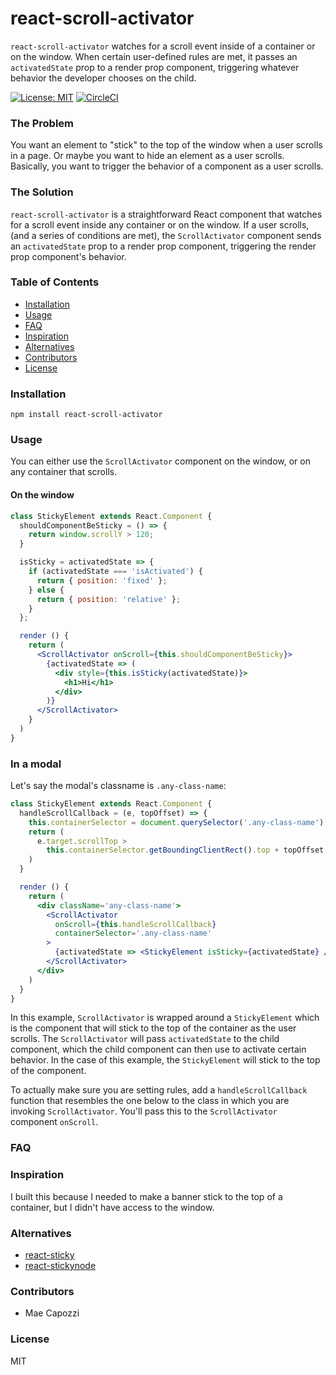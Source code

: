 # react-scroll-activator
`react-scroll-activator` watches for a scroll event inside of a container or on the window. When certain user-defined rules are met, it passes an `activatedState` prop to a render prop component, triggering whatever behavior the developer chooses on the child.

[![License: MIT](https://img.shields.io/badge/License-MIT-yellow.svg)](https://opensource.org/licenses/MIT)
[![CircleCI](https://circleci.com/gh/maecapozzi/react-scroll-activator/tree/master.svg?style=svg)](https://circleci.com/gh/maecapozzi/react-scroll-activator/tree/master)

### The Problem
You want an element to "stick" to the top of the window when a user scrolls in a page. Or maybe you want to hide an element as a user scrolls. Basically, you want to trigger the behavior of a component as a user scrolls. 

### The Solution
`react-scroll-activator` is a straightforward React component that watches for a scroll event inside any container or on the window. If a user scrolls, (and a series of conditions are met), the `ScrollActivator` component sends an `activatedState` prop to a render prop component, triggering the render prop component's behavior. 

<!-- START doctoc generated TOC please keep comment here to allow auto update -->
<!-- DON'T EDIT THIS SECTION, INSTEAD RE-RUN doctoc TO UPDATE -->
### Table of Contents

- [Installation](#installation)
- [Usage](#usage)
- [FAQ](#faq)
- [Inspiration](#inspiration)
- [Alternatives](#alternatives)
- [Contributors](#contributors)
- [License](#license)

<!-- END doctoc generated TOC please keep comment here to allow auto update -->
  
### Installation

`npm install react-scroll-activator`
### Usage

You can either use the `ScrollActivator` component on the window, or on any container that scrolls. 

#### On the window
```jsx
class StickyElement extends React.Component {
  shouldComponentBeSticky = () => {
    return window.scrollY > 120;
  }

  isSticky = activatedState => {
    if (activatedState === 'isActivated') {
      return { position: 'fixed' };
    } else {
      return { position: 'relative' };
    }
  };

  render () {
    return (
      <ScrollActivator onScroll={this.shouldComponentBeSticky}>
        {activatedState => (
          <div style={this.isSticky(activatedState)}>
            <h1>Hi</h1>
          </div>
        )}
      </ScrollActivator>
    }
  )
}

```

### In a modal

Let's say the modal's classname is `.any-class-name`:

```jsx
class StickyElement extends React.Component {
  handleScrollCallback = (e, topOffset) => {
    this.containerSelector = document.querySelector('.any-class-name')
    return (
      e.target.scrollTop >
        this.containerSelector.getBoundingClientRect().top + topOffset
    )
  }

  render () {
    return (
      <div className='any-class-name'>
        <ScrollActivator
          onScroll={this.handleScrollCallback}
          containerSelector='.any-class-name'
        >
          {activatedState => <StickyElement isSticky={activatedState} />}
        </ScrollActivator>
      </div>
    )
  }
}

```
In this example, `ScrollActivator` is wrapped around a `StickyElement` which is the component that will stick to the top of the container as the user scrolls. The `ScrollActivator` will pass `activatedState` to the child component, which the child component can then use to activate certain behavior. In the case of this example, the `StickyElement` will stick to the top of the component. 

To actually make sure you are setting rules, add a `handleScrollCallback` function that resembles the one below to the class in which you are invoking `ScrollActivator`. You'll pass this to the `ScrollActivator` component `onScroll`. 

### FAQ
### Inspiration
I built this because I needed to make a banner stick to the top of a container, but I didn't have access to the window. 
### Alternatives
* [react-sticky](https://github.com/captivationsoftware/react-sticky)
* [react-stickynode](https://github.com/yahoo/react-stickynode)
### Contributors
* Mae Capozzi
### License
MIT
